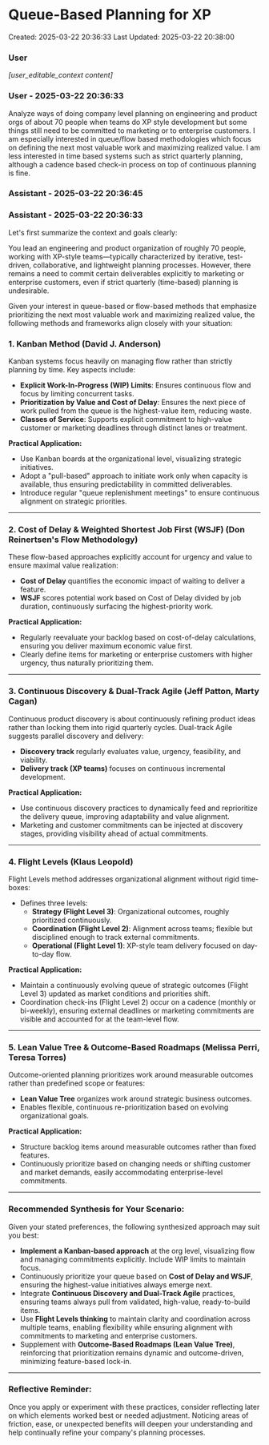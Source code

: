 # Queue-Based Planning for XP

Created: 2025-03-22 20:36:33
Last Updated: 2025-03-22 20:38:00

### User

*[user_editable_context content]*

### User - 2025-03-22 20:36:33

Analyze ways of doing company level planning on engineering and product orgs of about 70 people when teams do XP style development but some things still need to be committed to marketing or to enterprise customers. I am especially interested in queue/flow based methodologies which focus on defining the next most valuable work and maximizing realized value. I am less interested in time based systems such as strict quarterly planning, although a cadence based check-in process on top of continuous planning is fine.

### Assistant - 2025-03-22 20:36:45



### Assistant - 2025-03-22 20:36:33

Let's first summarize the context and goals clearly:

You lead an engineering and product organization of roughly 70 people, working with XP-style teams—typically characterized by iterative, test-driven, collaborative, and lightweight planning processes. However, there remains a need to commit certain deliverables explicitly to marketing or enterprise customers, even if strict quarterly (time-based) planning is undesirable.

Given your interest in queue-based or flow-based methods that emphasize prioritizing the next most valuable work and maximizing realized value, the following methods and frameworks align closely with your situation:

### 1. **Kanban Method (David J. Anderson)**
Kanban systems focus heavily on managing flow rather than strictly planning by time. Key aspects include:
- **Explicit Work-In-Progress (WIP) Limits**: Ensures continuous flow and focus by limiting concurrent tasks.
- **Prioritization by Value and Cost of Delay**: Ensures the next piece of work pulled from the queue is the highest-value item, reducing waste.
- **Classes of Service**: Supports explicit commitment to high-value customer or marketing deadlines through distinct lanes or treatment.

**Practical Application:**
- Use Kanban boards at the organizational level, visualizing strategic initiatives.
- Adopt a "pull-based" approach to initiate work only when capacity is available, thus ensuring predictability in committed deliverables.
- Introduce regular "queue replenishment meetings" to ensure continuous alignment on strategic priorities.

---

### 2. **Cost of Delay & Weighted Shortest Job First (WSJF) (Don Reinertsen's Flow Methodology)**
These flow-based approaches explicitly account for urgency and value to ensure maximal value realization:
- **Cost of Delay** quantifies the economic impact of waiting to deliver a feature.
- **WSJF** scores potential work based on Cost of Delay divided by job duration, continuously surfacing the highest-priority work.

**Practical Application:**
- Regularly reevaluate your backlog based on cost-of-delay calculations, ensuring you deliver maximum economic value first.
- Clearly define items for marketing or enterprise customers with higher urgency, thus naturally prioritizing them.

---

### 3. **Continuous Discovery & Dual-Track Agile (Jeff Patton, Marty Cagan)**
Continuous product discovery is about continuously refining product ideas rather than locking them into rigid quarterly cycles. Dual-track Agile suggests parallel discovery and delivery:
- **Discovery track** regularly evaluates value, urgency, feasibility, and viability.
- **Delivery track (XP teams)** focuses on continuous incremental development.

**Practical Application:**
- Use continuous discovery practices to dynamically feed and reprioritize the delivery queue, improving adaptability and value alignment.
- Marketing and customer commitments can be injected at discovery stages, providing visibility ahead of actual commitments.

---

### 4. **Flight Levels (Klaus Leopold)**
Flight Levels method addresses organizational alignment without rigid time-boxes:
- Defines three levels:
  - **Strategy (Flight Level 3)**: Organizational outcomes, roughly prioritized continuously.
  - **Coordination (Flight Level 2)**: Alignment across teams; flexible but disciplined enough to track external commitments.
  - **Operational (Flight Level 1)**: XP-style team delivery focused on day-to-day flow.

**Practical Application:**
- Maintain a continuously evolving queue of strategic outcomes (Flight Level 3) updated as market conditions and priorities shift.
- Coordination check-ins (Flight Level 2) occur on a cadence (monthly or bi-weekly), ensuring external deadlines or marketing commitments are visible and accounted for at the team-level flow.

---

### 5. **Lean Value Tree & Outcome-Based Roadmaps (Melissa Perri, Teresa Torres)**
Outcome-oriented planning prioritizes work around measurable outcomes rather than predefined scope or features:
- **Lean Value Tree** organizes work around strategic business outcomes.
- Enables flexible, continuous re-prioritization based on evolving organizational goals.

**Practical Application:**
- Structure backlog items around measurable outcomes rather than fixed features.
- Continuously prioritize based on changing needs or shifting customer and market demands, easily accommodating enterprise-level commitments.

---

### Recommended Synthesis for Your Scenario:

Given your stated preferences, the following synthesized approach may suit you best:

- **Implement a Kanban-based approach** at the org level, visualizing flow and managing commitments explicitly. Include WIP limits to maintain focus.
- Continuously prioritize your queue based on **Cost of Delay and WSJF**, ensuring the highest-value initiatives always emerge next.
- Integrate **Continuous Discovery and Dual-Track Agile** practices, ensuring teams always pull from validated, high-value, ready-to-build items.
- Use **Flight Levels thinking** to maintain clarity and coordination across multiple teams, enabling flexibility while ensuring alignment with commitments to marketing and enterprise customers.
- Supplement with **Outcome-Based Roadmaps (Lean Value Tree)**, reinforcing that prioritization remains dynamic and outcome-driven, minimizing feature-based lock-in.

---

### Reflective Reminder:
Once you apply or experiment with these practices, consider reflecting later on which elements worked best or needed adjustment. Noticing areas of friction, ease, or unexpected benefits will deepen your understanding and help continually refine your company's planning processes.

